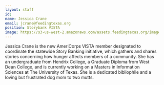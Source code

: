 ```yaml
---
layout: staff
id: 
name: Jessica Crane
email: jcrane@feedingtexas.org
position: Storybank VISTA
image: https://s3-us-west-2.amazonaws.com/assets.feedingtexas.org/images/staff/jessica-crane.JPG
---
```

Jessica Crane is the new AmeriCorps VISTA  member designated to coordinate the statewide Story Banking initiative, which gathers and shares stories concerning how hunger affects members of a community. She has an undergraduate from Hendrix College, a Graduate Diploma from West Dean College, and is currently working on a Masters in Information Sciences at The University of Texas. She is a dedicated bibliophile and a loving but frustrated dog mom to two mutts.
